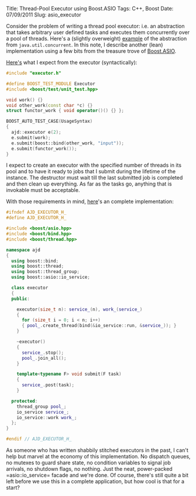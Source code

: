 Title: Thread-Pool Executor using Boost.ASIO
Tags:  C++, Boost
Date:  07/09/2011
Slug:  asio_executor

Consider the problem of writing a thread pool executor: i.e. an abstraction that takes arbitrary
user defined tasks and executes them concurrently over a pool of threads. Here's a (slightly
overweight) [example][java] of the abstraction from `java.util.concurrent`. In this note, I describe
another (lean) implementation using a few bits from the treasure trove of [Boost.ASIO][asio].

[Here's][test] what I expect from the executor (syntactically):

```` c++
#include "executor.h"

#define BOOST_TEST_MODULE Executor
#include <boost/test/unit_test.hpp>

void work() {}
void other_work(const char *c) {}
struct functor_work { void operator()() {} };

BOOST_AUTO_TEST_CASE(UsageSyntax)
{
  ajd::executor e(2);
  e.submit(work);
  e.submit(boost::bind(other_work, "input"));
  e.submit(functor_work());
}
````

I expect to create an executor with the specified number of threads in its pool and to have it ready
to jobs that I submit during the lifetime of the instance. The destructor must wait till the last
submitted job is completed and then clean up everything. As far as the tasks go, anything that is
invokable must be acceptable.

With those requirements in mind, [here][impl]'s an complete implementation:

```` c++
#ifndef AJD_EXECUTOR_H_
#define AJD_EXECUTOR_H_

#include <boost/asio.hpp>
#include <boost/bind.hpp>
#include <boost/thread.hpp>

namespace ajd
{
  using boost::bind;
  using boost::thread;
  using boost::thread_group;
  using boost::asio::io_service;

  class executor
  {
  public:

    executor(size_t n): service_(n), work_(service_)
    {
      for (size_t i = 0; i < n; i++)
      { pool_.create_thread(bind(&io_service::run, &service_)); }
    }

    ~executor()
    {
      service_.stop();
      pool_.join_all();
    }

    template<typename F> void submit(F task)
    {
      service_.post(task);
    }

  protected:
    thread_group pool_;
    io_service service_;
    io_service::work work_;
  };
}

#endif // AJD_EXECUTOR_H_
````

As someone who has written shabbily stitched executors in the past, I can't help but marvel at the
economy of this implementation. No dispatch queues, no mutexes to guard share state, no condition
variables to signal job arrivals, no shutdown flags, no nothing. Just the neat, power-packed
=asio::io_service= facade and we're done. Of course, there's still quite a bit left before we use
this in a complete application, but how cool is that for a start?

[asio]: http://www.boost.org/doc/libs/1_47_0/doc/html/boost_asio.html    
[impl]: https://github.com/aldrin/home/blob/master/web/code/c++/boost/executor_test.h
[test]: https://github.com/aldrin/home/blob/master/web/code/c++/boost/executor_test.cc
[java]: http://download.oracle.com/javase/6/docs/api/java/util/concurrent/ThreadPoolExecutor.html        
